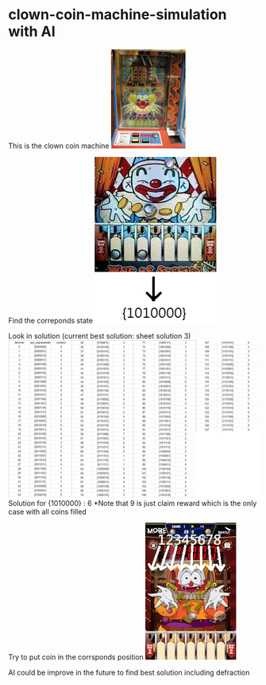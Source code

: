 # clown-coin-machine-simulation with AI
This is the clown coin machine ![clown coin machine simulation](images/clown_machine.jpg)

Find the correponds state
![explain](images/explaination.png)

Look in solution (current best solution: sheet solution 3)
![The best solution to use](images/solution_3.png)
Solution for {1010000} : 6
*Note that 9 is just claim reward which is the only case with all coins filled

Try to put coin in the corrsponds position
![put coin](images/solution.jpg)

AI could be improve in the future to find best solution including defraction
